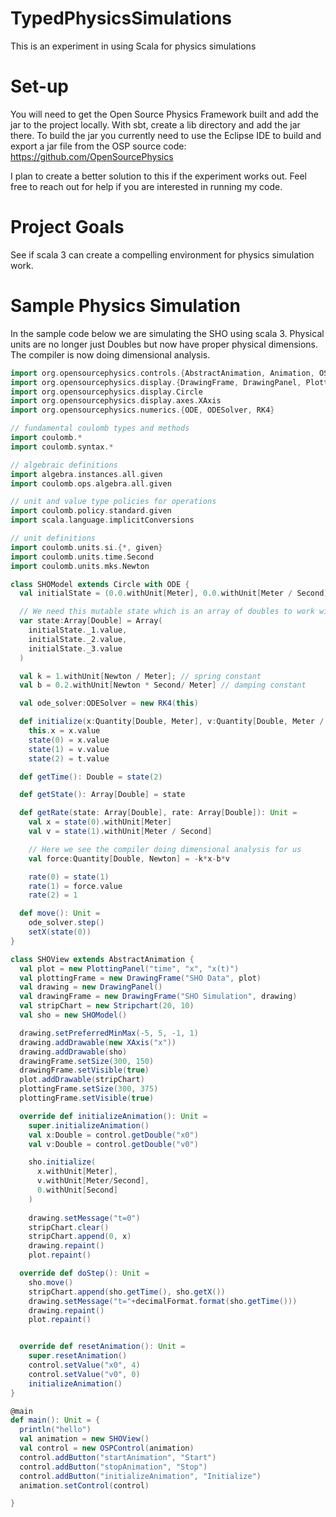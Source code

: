 # TypedPhysicsSimulations
This is an experiment in using Scala for physics simulations

# Set-up

You will need to get the Open Source Physics Framework built and add the jar to the project locally.
With sbt, create a lib directory and add the jar there.  To build the jar you currently need to use
the Eclipse IDE to build and export a jar file from the OSP source code:
https://github.com/OpenSourcePhysics

I plan to create a better solution to this if the experiment works out.  Feel free to reach out
for help if you are interested in running my code.


# Project Goals

See if scala 3 can create a compelling environment for physics simulation work.


# Sample Physics Simulation

In the sample code below we are simulating the SHO using scala 3.  Physical units are
no longer just Doubles but now have proper physical dimensions.  The compiler is now
doing dimensional analysis.

```scala
import org.opensourcephysics.controls.{AbstractAnimation, Animation, OSPControl}
import org.opensourcephysics.display.{DrawingFrame, DrawingPanel, PlottingPanel, Stripchart}
import org.opensourcephysics.display.Circle
import org.opensourcephysics.display.axes.XAxis
import org.opensourcephysics.numerics.{ODE, ODESolver, RK4}

// fundamental coulomb types and methods
import coulomb.*
import coulomb.syntax.*

// algebraic definitions
import algebra.instances.all.given
import coulomb.ops.algebra.all.given

// unit and value type policies for operations
import coulomb.policy.standard.given
import scala.language.implicitConversions

// unit definitions
import coulomb.units.si.{*, given}
import coulomb.units.time.Second
import coulomb.units.mks.Newton

class SHOModel extends Circle with ODE {
  val initialState = (0.0.withUnit[Meter], 0.0.withUnit[Meter / Second], 0.0.withUnit[Meter])

  // We need this mutable state which is an array of doubles to work with the ODE interface
  var state:Array[Double] = Array(
    initialState._1.value,
    initialState._2.value,
    initialState._3.value
  )

  val k = 1.withUnit[Newton / Meter]; // spring constant
  val b = 0.2.withUnit[Newton * Second/ Meter] // damping constant

  val ode_solver:ODESolver = new RK4(this)

  def initialize(x:Quantity[Double, Meter], v:Quantity[Double, Meter / Second], t:Quantity[Double, Second]) =
    this.x = x.value
    state(0) = x.value
    state(1) = v.value
    state(2) = t.value

  def getTime(): Double = state(2)

  def getState(): Array[Double] = state

  def getRate(state: Array[Double], rate: Array[Double]): Unit =
    val x = state(0).withUnit[Meter]
    val v = state(1).withUnit[Meter / Second]

    // Here we see the compiler doing dimensional analysis for us
    val force:Quantity[Double, Newton] = -k*x-b*v

    rate(0) = state(1)
    rate(1) = force.value
    rate(2) = 1

  def move(): Unit =
    ode_solver.step()
    setX(state(0))
}

class SHOView extends AbstractAnimation {
  val plot = new PlottingPanel("time", "x", "x(t)")
  val plottingFrame = new DrawingFrame("SHO Data", plot)
  val drawing = new DrawingPanel()
  val drawingFrame = new DrawingFrame("SHO Simulation", drawing)
  val stripChart = new Stripchart(20, 10)
  val sho = new SHOModel()

  drawing.setPreferredMinMax(-5, 5, -1, 1)
  drawing.addDrawable(new XAxis("x"))
  drawing.addDrawable(sho)
  drawingFrame.setSize(300, 150)
  drawingFrame.setVisible(true)
  plot.addDrawable(stripChart)
  plottingFrame.setSize(300, 375)
  plottingFrame.setVisible(true)

  override def initializeAnimation(): Unit =
    super.initializeAnimation()
    val x:Double = control.getDouble("x0")
    val v:Double = control.getDouble("v0")

    sho.initialize(
      x.withUnit[Meter],
      v.withUnit[Meter/Second],
      0.withUnit[Second]
    )
    
    drawing.setMessage("t=0")
    stripChart.clear()
    stripChart.append(0, x)
    drawing.repaint()
    plot.repaint()

  override def doStep(): Unit =
    sho.move()
    stripChart.append(sho.getTime(), sho.getX())
    drawing.setMessage("t="+decimalFormat.format(sho.getTime()))
    drawing.repaint()
    plot.repaint()


  override def resetAnimation(): Unit =
    super.resetAnimation()
    control.setValue("x0", 4)
    control.setValue("v0", 0)
    initializeAnimation()
}

@main
def main(): Unit = {
  println("hello")
  val animation = new SHOView()
  val control = new OSPControl(animation)
  control.addButton("startAnimation", "Start")
  control.addButton("stopAnimation", "Stop")
  control.addButton("initializeAnimation", "Initialize")
  animation.setControl(control)

}
```
